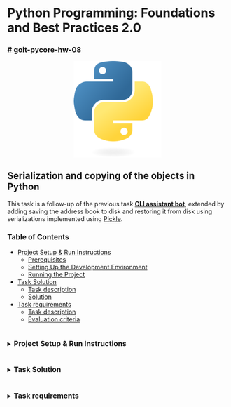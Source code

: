 # Python Programming: Foundations and Best Practices 2.0 <!-- omit in toc -->

### [# goit-pycore-hw-08](https://github.com/topics/goit-pycore-hw-08) <!-- omit in toc -->

<p align="center">
  <img align="center" src="./assets/thumbnail.svg" width="200" title="Project thumbnail" alt="project thumbnail">
</p>


## Serialization and copying of the objects in Python <!-- omit in toc -->

This task is a follow-up of the previous task **[CLI assistant bot](https://github.com/oleksandr-romashko/goit-pycore-hw-07)**, extended by adding saving the address book to disk and restoring it from disk using serializations implemented using [Pickle](https://docs.python.org/3/library/pickle.html).

### Table of Contents <!-- omit in toc -->
- [Project Setup \& Run Instructions](#project-setup--run-instructions)
  - [Prerequisites](#prerequisites)
  - [Setting Up the Development Environment](#setting-up-the-development-environment)
  - [Running the Project](#running-the-project)
- [Task Solution](#task-solution)
  - [Task description](#task-description)
  - [Solution](#solution)
- [Task requirements](#task-requirements)
  - [Task description](#task-description-1)
  - [Evaluation criteria](#evaluation-criteria)

<details>

<summary>
<h3 style="display: inline-block">Project Setup & Run Instructions</h3>
</summary>

### Project Setup & Run Instructions

#### <a name="setup-prerequisites"></a>Prerequisites

Before starting, ensure that you have the following installed:

* [Python 3.11+](https://www.python.org/downloads/) (Make sure python (`python --version` or `python3 --version`) and pip (`python -m pip --version` or `python3 -m pip --version`) are available in your terminal)
* [Git](https://git-scm.com/downloads) (optional, for version control)

#### <a name="setup-setting-up-environment"></a>Setting Up the Development Environment

1. **<a name="setup-clone-repository"></a>Clone (or copy) the Repository**

    If you haven't cloned the project yet, you can do so using:

    ```bash
    git clone https://github.com/oleksandr-romashko/goit-pycore-hw-08.git
    cd goit-pycore-hw-08
    ```

    or download zip archive with code directly [from the repository](https://github.com/oleksandr-romashko/goit-pycore-hw-08/archive/refs/heads/main.zip).

2. **<a name="setup-create-virtual-environment"></a>Create a Virtual Environment**

    * **Linux/macOS (using `bash` or `zsh`):**

      Run the setup.sh script:

      ```bash
      source setup.sh
      ```

      This will:
      * Create a virtual environment (`.venv`).
      * Activate the virtual environment.
      * Install dependencies listed in `requirements.txt`.
      * Set the `PYTHONPATH` for module imports.
      * Set-up pre-commit hook.

    * **Windows (using Command Prompt):**

      If you're using Command Prompt to set up your development environment, you can run the `setup.bat` script:

      ```cmd
      setup.bat
      ```
      This will:
      * Create a virtual environment (.venv).
      * Activate the virtual environment.
      * Install dependencies listed in requirements.txt.
      * Set the `PYTHONPATH` for module imports.
      * Set-up pre-commit hook.


#### <a name="setup-running-the-project"></a>Running the Project

Once your virtual environment is set up, you can run the application code.

* **<a name="setup-running-vs-code"></a>Running the project in VS Code**

  Once the virtual environment is activated and `PYTHONPATH` is set, you can run the project directly from VS Code. Make sure that your `settings.json` (in `.vscode` folder) is correctly set up, as discussed previously.

  VS Code will automatically use the virtual environment and set the correct `PYTHONPATH` if you've configured your settings properly.

  You can launch each task with preconfigured inputs via the debugger ([.vscode/launch.json](.vscode/launch.json)).

  Below is a mapping of launch configurations to their command-line equivalents. You can run them directly or through provided scripts:

* **<a name="setup-running-command-line"></a>Running the project from the Command Line**

  After setting up your virtual environment and setting the `PYTHONPATH`, you can run the project directly from the terminal.

 The command will run the script (please note, that for Linux/macOS you might use `python3` instead of `python` command):

  Command Handler Bot:
  ```bash
  python src/main.py
  ```

  or for alternative (data-driven mode):

  ```bash
  python src/main.py --alternative
  ```

* **<a name="setup-running-script"></a>Alternatively, you can use a script to run the project**

  * **On Linux/macOS (shell script)**:

    Run application with the script:
    ```bash
    ./run.sh
    ```

    or for alternative (data-driven mode):

    ```bash
    ./run_alternative.sh
    ```

    Make sure the shell scripts have execution permission by running (check it if previous step has issues):

    ```bash
    chmod +x ./run.sh
    ```

  * **On Windows (batch script)**:

    ```cmd
    run.bat
    ```

    or for alternative (data-driven mode):

    ```cmd
    run_alternative.bat
    ```

</details>

<details>

<summary>
<h3 style="display: inline-block; word-break: break-all;">Task Solution</h3>
</summary>

### Task Solution

#### <a name="assignment-task-description"></a>Task description

Added functionality for saving the address book to disk and restoring it from disk.

#### <a name="assignment-solution"></a>Solution

Solution for this assignment is located in the following files:
* [main.py](./src/main.py) class - main entry point, presentation layer

UML Class Diagram of the solution (created using [Star UML](https://staruml.io/) tool, source file is located [here](./assets/uml/class_diagram-star-uml.mdj)):

![UML Class Diagram](./assets/uml/class-diagram.jpg)

UML Sequence Diagram and estimation of unified generalized application flow (created using [Star UML](https://staruml.io/) tool, source file is located [here](./assets/uml/class_diagram-star-uml.mdj)):

![UML Class Diagram](./assets/uml/sequence-diagram.jpg)

Application screenshot:

![task solution terminal screenshot](./assets/results/task_4_typical_solution.png)

</details>

<details>

<summary>
<h3 style="display: inline-block; word-break: break-all;">Task requirements</h3>
</summary>

### Task requirements

#### <a name="assignment-task-requirements"></a>Task description

Extend the functionality of the application from the previous solution and add functionality for saving the address book to disk and restoring it from disk.

Choose the `pickle` protocol for serializing and deserializing data, and implement methods that allow you to save all data to a file and load it from a file.

The main goal is to ensure that the application does not lose data after exiting and restores them from the file upon the next launch. The address book you worked on in the previous session should be preserved.

Implement functionality to save the state of the `AddressBook` to a file when the program closes, and restore its state when the program starts.

**Example code that might be useful:**

Serialization with pickle:

```python
import pickle

def save_data(book, filename="addressbook.pkl"):
    with open(filename, "wb") as f:
        pickle.dump(book, f)

def load_data(filename="addressbook.pkl"):
    try:
        with open(filename, "rb") as f:
            return pickle.load(f)
    except FileNotFoundError:
        return AddressBook()  # Return a new address book if the file is not found
```

Integration of saving and loading into the main loop:

```python
def main():
    book = load_data()

    # Main program loop

    save_data(book)  # Call before exiting the program
```

#### <a name="assignment-evaluation-criteria"></a>Evaluation criteria

1. The serialization/deserialization protocol is implemented using `pickle`.
2. All data must be saved upon exiting the program.
3. The address book must be restored in the application upon the next session, exactly as it was during the previous session.

</details>
